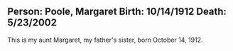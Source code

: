 Person: Poole, Margaret
Birth: 10/14/1912
Death: 5/23/2002
---
This is my aunt Margaret, my father's sister, born October 14, 1912.